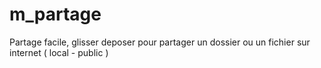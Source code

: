m_partage
=========

Partage facile, glisser deposer pour partager un dossier ou un fichier sur internet ( local - public )
